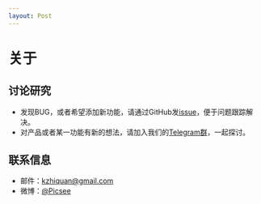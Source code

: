 ```yaml
---
layout: Post
---
```

# 关于
## 讨论研究
- 发现BUG，或者希望添加新功能，请通过GitHub发[issue](https://github.com/kzhiquan/Picsee/issues)，便于问题跟踪解决。
- 对产品或者某一功能有新的想法，请加入我们的[Telegram群](https://t.me/joinchat/LLvGKBYvdMtz6z7SgYxJUQ)，一起探讨。

## 联系信息
- 邮件：[kzhiquan@gmail.com](mailto:kzhiquan@gmail.com)
- 微博：[@Picsee](http://weibo.com/picsee)